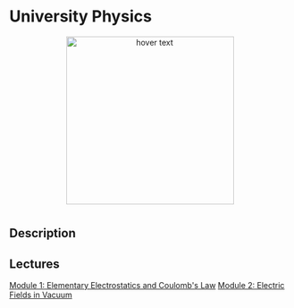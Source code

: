 <p align="center">
  <H1> University Physics </H1>
</p>

<p align="center">
  <img src="./pics/AA_fun_11.jpg" width="300" title="hover text">
</p>


# 

## Description





## Lectures


[Module 1: Elementary Electrostatics and Coulomb's Law](Notes/Lect_01_Elementary_Electrostatics__Coulombs_Law.pdf)
[Module 2: Electric Fields in Vacuum](Notes/Lect_02_Electric_Fields_In_Vacuum.pdf)

